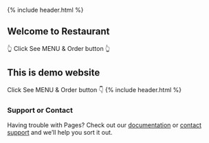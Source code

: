 {% include header.html %}

## Welcome to Restaurant

👆 Click See MENU & Order button 👆

## This is demo website

Click See MENU & Order button 
          👇
{% include header.html %}
### Support or Contact

Having trouble with Pages? Check out our [documentation](https://help.github.com/categories/github-pages-basics/) or [contact support](https://github.com/contact) and we’ll help you sort it out.
